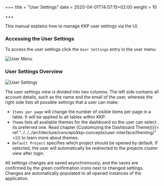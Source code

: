 +++
title = "User Settings"
date = 2020-04-01T14:07:15+02:00
weight = 10

+++

This manual explains how to manage KKP user settings via the UI.

### Accessing the User Settings

To access the user settings click the `User Settings` entry in the user menu:

![User Menu](/img/kubermatic/master/ui/admin_panel_access.png?height=300px&classes=shadow,border "Accessing the User Settings")

### User Settings Overview

![User Settings](/img/kubermatic/master/ui/user_settings.png?classes=shadow,border "User Settings")

The user settings view is divided into two columns:
The left side contains all account details, such as the name and the email of the user, whereas the right side lists all possible settings that a user can make.

* `Items per page` will change the number of visible items per page in a table. It will be applied to all tables within KKP.
* `Theme` lists all available themes for the dashboard so the user can select its preferred one. Read chapter [Customizing the Dashboard Theme]({{< ref "../../../architecture/concept/kkp-concepts/user-interface/theming/" >}}) to learn more about themes.
* `Default Project` specifies which project should be opened by default. If selected, the user will automatically be redirected to the projects cluster view after login.

All settings changes are saved asynchronously, and the saves are confirmed by the green confirmation icons next to changed settings. Changes are automatically populated to all opened instances of the application.
